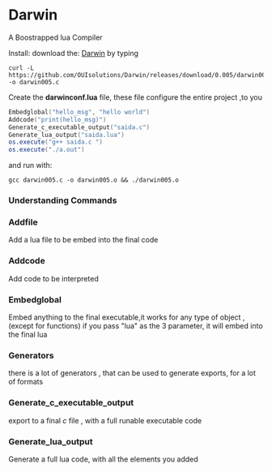 # Darwin
A Boostrapped lua Compiler

Install:
download the: [Darwin](https://github.com/OUIsolutions/Darwin/releases/download/0.005/darwin005.c)
by typing
```shel
curl -L https://github.com/OUIsolutions/Darwin/releases/download/0.005/darwin005.c -o darwin005.c
```

Create the **darwinconf.lua** file, these file configure the entire project ,to you

```lua
Embedglobal("hello_msg", "hello world")
Addcode("print(hello_msg)")
Generate_c_executable_output("saida.c")
Generate_lua_output("saida.lua")
os.execute("g++ saida.c ")
os.execute("./a.out")
```
and run with:
```shel
gcc darwin005.c -o darwin005.o && ./darwin005.o
```
### Understanding Commands

### Addfile
Add a lua file to be embed into the final  code

### Addcode
Add code to be interpreted

### Embedglobal
Embed anything to the final executable,it works for any type of object ,(except for functions)
if you pass "lua" as the 3 parameter, it will embed into the final lua


### Generators
there is a lot of generators , that can be used to generate exports, for a lot
of formats

### Generate_c_executable_output
export to a final *c* file , with a full runable executable code

### Generate_lua_output
Generate a full lua code, with all the elements you added
